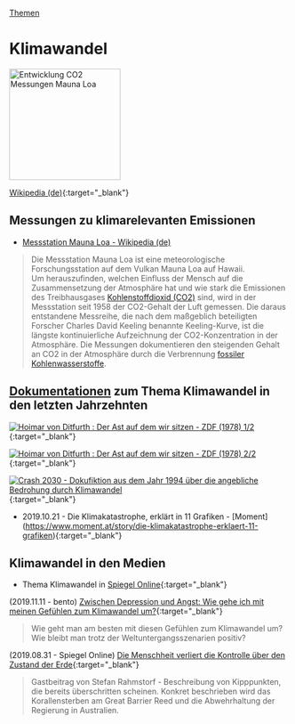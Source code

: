 [Themen](../themen.html)   

# Klimawandel

<img src="https://upload.wikimedia.org/wikipedia/commons/e/e5/Mauna_Loa_CO2_monthly_mean_concentration_DE.svg" height="200" alt="Entwicklung CO2 Messungen Mauna Loa">

[Wikipedia (de)](https://de.wikipedia.org/wiki/Klimawandel){:target="_blank"}   

## Messungen zu klimarelevanten Emissionen

* [Messstation Mauna Loa - Wikipedia (de)](https://de.wikipedia.org/wiki/Messstation_Mauna_Loa)
> Die Messstation Mauna Loa ist eine meteorologische Forschungsstation auf dem Vulkan Mauna Loa auf Hawaii.   
Um herauszufinden, welchen Einfluss der Mensch auf die Zusammensetzung der Atmosphäre hat und wie stark die Emissionen des Treibhausgases [Kohlenstoffdioxid (CO2)](../chemie/co2.html) sind, wird in der Messstation seit 1958 der CO2-Gehalt der Luft gemessen. Die daraus entstandene Messreihe, die nach dem maßgeblich beteiligten Forscher Charles David Keeling benannte Keeling-Kurve, ist die längste kontinuierliche Aufzeichnung der CO2-Konzentration in der Atmosphäre. Die Messungen dokumentieren den steigenden Gehalt an CO2 in der Atmosphäre durch die Verbrennung [fossiler Kohlenwasserstoffe](../thema/oel-kohle-gas.html).   

## <a name="dokumentation"/>[Dokumentationen](../informationsquellen/dokumentationen.html) zum Thema Klimawandel in den letzten Jahrzehnten

[![Hoimar von Ditfurth : Der Ast auf dem wir sitzen - ZDF (1978) 1/2](https://img.youtube.com/vi/rtluPMxhdjk/0.jpg)](https://www.youtube.com/watch?v=rtluPMxhdjk){:target="_blank"}   

[![Hoimar von Ditfurth : Der Ast auf dem wir sitzen - ZDF (1978) 2/2](https://img.youtube.com/vi/TETCYuxRNC4/0.jpg)](https://www.youtube.com/watch?v=TETCYuxRNC4){:target="_blank"}   

[![Crash 2030 - Dokufiktion aus dem Jahr 1994 über die angebliche Bedrohung durch Klimawandel](https://img.youtube.com/vi/0KPOeFURZMw/0.jpg)](https://www.youtube.com/watch?v=0KPOeFURZMw){:target="_blank"}   

* 2019.10.21 - Die Klimakatastrophe, erklärt in 11 Grafiken - [Moment] (https://www.moment.at/story/die-klimakatastrophe-erklaert-11-grafiken){:target="_blank"}

## Klimawandel in den Medien
* Thema Klimawandel in [Spiegel Online](https://www.spiegel.de/thema/klimawandel/){:target="_blank"}

(2019.11.11 - bento) [Zwischen Depression und Angst: Wie gehe ich mit meinen Gefühlen zum Klimawandel um?](https://www.bento.de/gefuehle/klimawandel-wie-mit-klimaangst-umgehen-zwischen-depression-und-angst-a-4f8e32c7-ea49-4644-a611-3baf714e7c73#refsponi){:target="_blank"}   
> Wie geht man am besten mit diesen Gefühlen zum Klimawandel um? Wie bleibt man trotz der Weltuntergangsszenarien positiv?

(2019.08.31 - Spiegel Online) [Die Menschheit verliert die Kontrolle über den Zustand der Erde](https://www.spiegel.de/wissenschaft/mensch/klima-die-menschheit-verliert-die-kontrolle-ueber-den-zustand-der-erde-a-1284286.html){:target="_blank"}   
> Gastbeitrag von Stefan Rahmstorf - Beschreibung von Kipppunkten, die bereits überschritten scheinen. Konkret beschrieben wird das Korallensterben am Great Barrier Reed und die Abwehrhaltung der Regierung in Australien.
